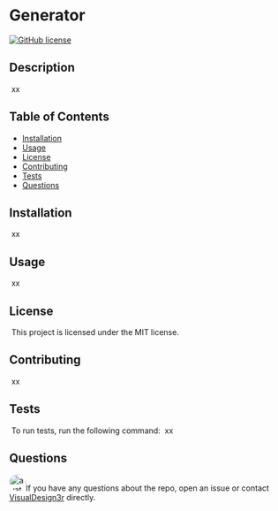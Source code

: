 
# Generator
[![GitHub license](https://img.shields.io/badge/license-MIT-blue.svg)](https://github.com/VisualDesign3r)
​
## Description
​
xx
​
## Table of Contents 
* [Installation](#installation)
​
* [Usage](#usage)
​
* [License](#license)
​
* [Contributing](#contributing)
​
* [Tests](#tests)
​
* [Questions](#questions)
​
## Installation
​
xx
​
## Usage
​
xx
​
## License
​
This project is licensed under the MIT license.
  
## Contributing
​
xx
​
## Tests
​
To run tests, run the following command:
​
xx
​
## Questions
​
<img src="https://avatars2.githubusercontent.com/u/57581799?v=4" alt="avatar" style="border-radius: 16px" width="30" />
​
If you have any questions about the repo, open an issue or contact [VisualDesign3r](https://github.com/VisualDesign3r) directly.
    